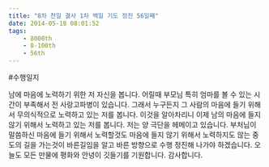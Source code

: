 ```yaml
---
title: "8차 천일 결사 1차 백일 기도 정진 56일째"
date: 2014-05-18 08:01:52
tags:
    - 8000th
    - 8-100th
    - 56th
---
```


#수행일지

남에 마음에 노력하기 위한 저 자신을 봅니다. 어릴때 부모님 특히 엄마를 볼 수 있는 시간이 부족해서 전 사랑고파병이 있습니다. 그래서 누구든지 그 사람의 마음에 들기 위해서 무의식적으로 노력하고 있는 저를 봅니다. 이것을 알아차리니 이제 남의 마음에 들지 않기 위해서 노력하고 있는 저를 봅니다. 저는 양 극단을 헤메이고 있습니다. 부처님이 말씀하신 마음에 들기 위해서 노력할것도 마음에 들지 않기 위해서 노력하지도 않는 중도의 길을 가는것이 바른길임을 알고 바른 방향으로 수행 정진해 나가야 하겠습니다. 오늘도 모든 만물에 평화와 안녕이 깃들기를 기원합니다. 감사합니다.

